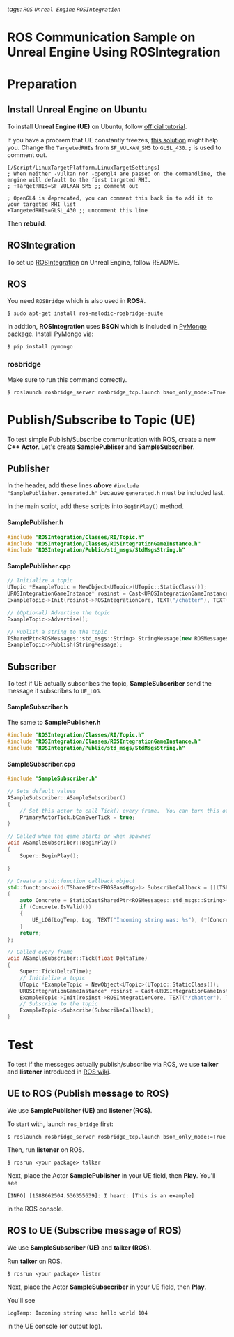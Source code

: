###### tags: `ROS` `Unreal Engine` `ROSIntegration`

ROS Communication Sample on Unreal Engine Using ROSIntegration
===

# Preparation
## Install Unreal Engine on Ubuntu
To install **Unreal Engine (UE)** on Ubuntu, follow [official tutorial](https://docs.unrealengine.com/en-US/Platforms/Linux/BeginnerLinuxDeveloper/SettingUpAnUnrealWorkflow/index.html).

If you have a probrem that UE constantly freezes, [this solution](https://qiita.com/deltaMASH/items/fac548203749c2a73641) might help you.
Change the `TargetedRHIs` from `SF_VULKAN_SM5` to `GLSL_430`.
`;` is used to comment out.

```
[/Script/LinuxTargetPlatform.LinuxTargetSettings]
; When neither -vulkan nor -opengl4 are passed on the commandline, the engine will default to the first targeted RHI.
; +TargetRHIs=SF_VULKAN_SM5 ;; comment out 

; OpenGL4 is deprecated, you can comment this back in to add it to your targeted RHI list
+TargetedRHIs=GLSL_430 ;; uncomment this line
```
Then **rebuild**.

## ROSIntegration
To set up [ROSIntegration](https://github.com/code-iai/ROSIntegration) on Unreal Engine, follow README.

## ROS

You need `ROSBridge`  which is also used in **ROS#**.
    
    $ sudo apt-get install ros-melodic-rosbridge-suite
    
In addtion, **ROSIntegration** uses **BSON** which is included in [PyMongo](https://api.mongodb.com/python/3.0.3/index.html) package.
Install PyMongo via:

    $ pip install pymongo
    
### rosbridge
Make sure to run this command correctly.

    $ roslaunch rosbridge_server rosbridge_tcp.launch bson_only_mode:=True

    
# Publish/Subscribe to Topic (UE)
To test simple Publish/Subscribe communication with ROS, create a new **C++ Actor**.
Let's create **SamplePubliser** and **SampleSubscriber**.

## Publisher
In the header, add these lines ***above*** `#include "SamplePublisher.generated.h"` because `generated.h` must be included last.

In the main script, add these scripts into `BeginPlay()` method.

#### SamplePublisher.h
```cpp
#include "ROSIntegration/Classes/RI/Topic.h"
#include "ROSIntegration/Classes/ROSIntegrationGameInstance.h"
#include "ROSIntegration/Public/std_msgs/StdMsgsString.h"
```
#### SamplePublisher.cpp
```cpp
// Initialize a topic
UTopic *ExampleTopic = NewObject<UTopic>(UTopic::StaticClass());
UROSIntegrationGameInstance* rosinst = Cast<UROSIntegrationGameInstance>(GetGameInstance());
ExampleTopic->Init(rosinst->ROSIntegrationCore, TEXT("/chatter"), TEXT("std_msgs/String"));

// (Optional) Advertise the topic
ExampleTopic->Advertise();

// Publish a string to the topic
TSharedPtr<ROSMessages::std_msgs::String> StringMessage(new ROSMessages::std_msgs::String("This is an example"));
ExampleTopic->Publish(StringMessage);
```

## Subscriber
To test if UE actually subscribes the topic, **SampleSubscriber** send the message it subscribes to `UE_LOG`.

#### SampleSubscriber.h
The same to **SamplePublisher.h**
```cpp
#include "ROSIntegration/Classes/RI/Topic.h"
#include "ROSIntegration/Classes/ROSIntegrationGameInstance.h"
#include "ROSIntegration/Public/std_msgs/StdMsgsString.h"
```
#### SampleSubscriber.cpp
```cpp
#include "SampleSubscriber.h"

// Sets default values
ASampleSubscriber::ASampleSubscriber()
{
 	// Set this actor to call Tick() every frame.  You can turn this off to improve performance if you don't need it.
	PrimaryActorTick.bCanEverTick = true;
}

// Called when the game starts or when spawned
void ASampleSubscriber::BeginPlay()
{
	Super::BeginPlay();

}

// Create a std::function callback object
std::function<void(TSharedPtr<FROSBaseMsg>)> SubscribeCallback = [](TSharedPtr<FROSBaseMsg> msg) -> void
{
    auto Concrete = StaticCastSharedPtr<ROSMessages::std_msgs::String>(msg);
    if (Concrete.IsValid())
    {
        UE_LOG(LogTemp, Log, TEXT("Incoming string was: %s"), (*(Concrete->_Data)));
    }
    return;
};

// Called every frame
void ASampleSubscriber::Tick(float DeltaTime)
{
	Super::Tick(DeltaTime);
	// Initialize a topic
	UTopic *ExampleTopic = NewObject<UTopic>(UTopic::StaticClass());
	UROSIntegrationGameInstance* rosinst = Cast<UROSIntegrationGameInstance>(GetGameInstance());
	ExampleTopic->Init(rosinst->ROSIntegrationCore, TEXT("/chatter"), TEXT("std_msgs/String"));
	// Subscribe to the topic
	ExampleTopic->Subscribe(SubscribeCallback);
}


```



# Test
To test if the messeges actually publish/subscribe via ROS, we use **talker** and **listener** introduced in [ROS wiki](http://wiki.ros.org/ROS/Tutorials/WritingPublisherSubscriber%28c%2B%2B%29).
## UE to ROS (Publish message to ROS)
We use **SamplePublisher (UE)** and **listener (ROS)**.

To start with, launch `ros_bridge` first:

    $ roslaunch rosbridge_server rosbridge_tcp.launch bson_only_mode:=True
    
Then, run **listener** on ROS.

    $ rosrun <your package> talker

Next, place the Actor **SamplePublisher** in your UE field, then **Play**.
You'll see 

    [INFO] [1588662504.536355639]: I heard: [This is an example]

in the ROS console.

## ROS to UE (Subscribe message of ROS)
We use **SampleSubscriber (UE)** and **talker (ROS)**.

Run **talker** on ROS.

    $ rosrun <your package> lister

Next, place the Actor **SampleSubsecriber** in your UE field, then **Play**.

You'll see 

    LogTemp: Incoming string was: hello world 104
    
in the UE console (or output log).